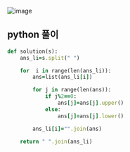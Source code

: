 ![image](https://user-images.githubusercontent.com/45659433/157180509-f1b66982-fd71-4dce-ab90-33e90cb54008.png)

##  python 풀이 
```ruby
def solution(s):
    ans_li=s.split(" ")

    for  i in range(len(ans_li)):
        ans=list(ans_li[i])

        for j in range(len(ans)):
            if j%2==0:
                ans[j]=ans[j].upper()
            else:
                ans[j]=ans[j].lower()

        ans_li[i]="".join(ans)

    return " ".join(ans_li)
```
<!--stackedit_data:
eyJoaXN0b3J5IjpbMTQwMjE5NTIxOF19
-->
